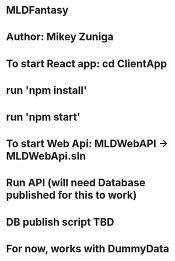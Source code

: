 # MLDFantasy
# Author: Mikey Zuniga

# To start React app: cd ClientApp
# run 'npm install'
# run 'npm start'

# To start Web Api: MLDWebAPI -> MLDWebApi.sln
# Run API (will need Database published for this to work) 
# DB publish script TBD
# For now, works with DummyData 
